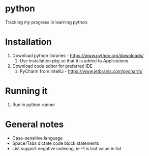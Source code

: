 # python
Tracking my progress in learning python.

<h1>Installation</h1>

1. Download python libraries - https://www.python.org/downloads/
   1. Use installation pkg so that it is added to Applications
2. Download code editor for preferred IDE
   1. PyCharm from IntelliJ - https://www.jetbrains.com/pycharm/

<h1>Running it</h1>

1. Run in python runner

<h1>General notes</h1>

- Case-sensitive language
- Space/Tabs dictate code block statements 
- List support negative indexing, ie -1 is last value in list
